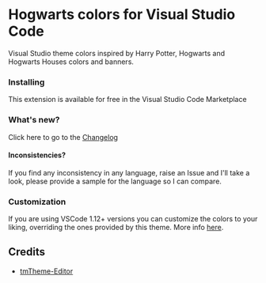 # Hogwarts colors for Visual Studio Code

Visual Studio theme colors inspired by Harry Potter, Hogwarts and Hogwarts Houses colors and banners.

### Installing

This extension is available for free in the Visual Studio Code Marketplace

### What's new?

Click here to go to the [Changelog](changelog.md)

#### Inconsistencies?

If you find any inconsistency in any language, raise an Issue and I'll take a look, please provide a sample for the language so I can compare.

### Customization

If you are using VSCode 1.12+ versions you can customize the colors to your liking, overriding the ones provided by this theme. More info [here](https://code.visualstudio.com/docs/getstarted/theme-color-reference).

## Credits

- [tmTheme-Editor](https://github.com/aziz/tmTheme-Editor)